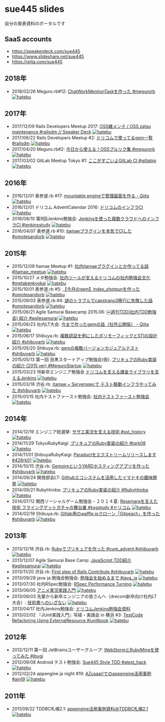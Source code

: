 # sue445 slides
自分の発表資料のポータルです

## SaaS accounts
* https://speakerdeck.com/sue445
* https://www.slideshare.net/sue445
* https://qiita.com/sue445

## 2018年
* 2018/02/26 Meguro.rb#12: [ChatWorkMentionTaskを作った #megurorb](https://sue445.github.io/megurorb-12/#/) [![hatebu](http://b.hatena.ne.jp/entry/image/https://sue445.github.io/megurorb-12/%23/)](http://b.hatena.ne.jp/entry/https://sue445.github.io/megurorb-12/#/)

## 2017年
* 2017/12/09 Rails Developers Meetup 2017: [OSS雑メンテ / OSS zatsu maintenance #railsdm // Speaker Deck](https://speakerdeck.com/sue445/oss-zatsu-maintenance-number-railsdm) [![hatebu](http://b.hatena.ne.jp/entry/image/https://speakerdeck.com/sue445/oss-zatsu-maintenance-number-railsdm)](http://b.hatena.ne.jp/entry/https://speakerdeck.com/sue445/oss-zatsu-maintenance-number-railsdm)
* 2017/06/22 Rails Developers Meetup #2:  [ドリコムで使ってるgem一覧 #railsdm](https://sue445.github.io/rails-developers-meetup-2/#/) [![hatebu](http://b.hatena.ne.jp/entry/image/https://sue445.github.io/rails-developers-meetup-2/#/)](http://b.hatena.ne.jp/entry/https://sue445.github.io/rails-developers-meetup-2/%23/)
* 2017/04/20 Meguro.rb#2: [今日から使える！OSSプルリク集 #megurorb](https://sue445.github.io/megurorb-02/#/) [![hatebu](http://b.hatena.ne.jp/entry/image/https://sue445.github.io/megurorb-02/%23/)](http://b.hatena.ne.jp/entry/https://sue445.github.io/megurorb-02/#/)
* 2017/03/02 GitLab Meetup Tokyo #1: [ここがすごいよGitLab CI #gitlabjp](https://sue445.gitlab.io/gitlab-meetup-tokyo-1/#/) [![hatebu](http://b.hatena.ne.jp/entry/image/https://sue445.gitlab.io/gitlab-meetup-tokyo-1/%23/)](http://b.hatena.ne.jp/entry/https://sue445.gitlab.io/gitlab-meetup-tokyo-1/#/)

## 2016年
* 2016/12/01 表参道.rb #17: [mountable engineで管理画面を作る - Qiita](https://qiita.com/sue445/items/1534515dd7520da6fd1b) [![hatebu](http://b.hatena.ne.jp/entry/image/https://qiita.com/sue445/items/1534515dd7520da6fd1b)](http://b.hatena.ne.jp/entry/https://qiita.com/sue445/items/1534515dd7520da6fd1b)
* 2016/12/01 ドリコム AdventCalendar 2016: [ドリコムのインフラCI](https://www.slideshare.net/sue445/ci-69333049) [![hatebu](http://b.hatena.ne.jp/entry/image/https://www.slideshare.net/sue445/ci-69333049)](http://b.hatena.ne.jp/entry/https://www.slideshare.net/sue445/ci-69333049)
* 2016/08/10 第9回Jenkins勉強会: [Jenkinsを使った複数クラウドへのインフラCI #jenkinsstudy](https://www.slideshare.net/sue445/jenkinsci-jenkinsstudy) [![hatebu](http://b.hatena.ne.jp/entry/image/https://www.slideshare.net/sue445/jenkinsci-jenkinsstudy)](http://b.hatena.ne.jp/entry/https://www.slideshare.net/sue445/jenkinsci-jenkinsstudy)
* 2016/04/07 表参道.rb #10: [itamaeプラグインを本気でCIした #omotesandorb](http://sue445.github.io/omotesandorb-10/#/) [![hatebu](http://b.hatena.ne.jp/entry/image/http://sue445.github.io/omotesandorb-10/%23/)](http://b.hatena.ne.jp/entry/http://sue445.github.io/omotesandorb-10/#/)

## 2015年
* 2015/12/09 Itamae Meetup #1: [社内itamaeプラグインとか作ってる話 #itamae_meetup](https://sue445.github.io/itamae-meetup-01/#/) [![hatebu](http://b.hatena.ne.jp/entry/image/https://sue445.github.io/itamae-meetup-01/%23/)](http://b.hatena.ne.jp/entry/https://sue445.github.io/itamae-meetup-01/#/)
* 2015/10/27 メタ勉強会: [社内ツールが支えるドリコムの社内勉強会文化 #metabenkyokai](https://www.slideshare.net/sue445/metabenkyokai) [![hatebu](http://b.hatena.ne.jp/entry/image/https://www.slideshare.net/sue445/metabenkyokai)](http://b.hatena.ne.jp/entry/https://www.slideshare.net/sue445/metabenkyokai)
* 2015/10/01 表参道.rb #5: [【今月のgem】index_shotgunを作った #omotesandorb](http://sue445.github.io/omotesandorb-05/#/) [![hatebu](http://b.hatena.ne.jp/entry/image/http://sue445.github.io/omotesandorb-05/%23/)](http://b.hatena.ne.jp/entry/http://sue445.github.io/omotesandorb-05/#/)
* 2015/09/03 表参道.rb #4: [謎のトラブルでcapstrano3移行に失敗した話 #omotesandorb](http://sue445.github.io/omotesandorb-04/#/) [![hatebu](http://b.hatena.ne.jp/entry/image/http://sue445.github.io/omotesandorb-04/%23/)](http://b.hatena.ne.jp/entry/http://sue445.github.io/omotesandorb-04/#/)
* 2015/06/21 Agile Samurai Basecamp 2015.06: [￼週刊TDD(社内TDD勉強会) 紹介 #agilesamurai](https://www.slideshare.net/sue445/weekly-tdd) [![hatebu](http://b.hatena.ne.jp/entry/image/https://www.slideshare.net/sue445/weekly-tdd)](http://b.hatena.ne.jp/entry/https://www.slideshare.net/sue445/weekly-tdd)
* 2015/06/23 社内LT大会: [今まで作ったgemの話（社外公開版） - Qiita](https://qiita.com/sue445/items/39cea9b39bb95c5b163c) [![hatebu](http://b.hatena.ne.jp/entry/image/https://qiita.com/sue445/items/39cea9b39bb95c5b163c)](http://b.hatena.ne.jp/entry/https://qiita.com/sue445/items/39cea9b39bb95c5b163c)
* 2015/06/17 Shibuya.rb: [複数認証を例にしたポリモーフィックとSTIの設計紹介 #shibuyarb](http://sue445.github.io/shibuyarb-20150617/#/) [![hatebu](http://b.hatena.ne.jp/entry/image/http://sue445.github.io/shibuyarb-20150617/#/)](http://b.hatena.ne.jp/entry/http://sue445.github.io/shibuyarb-20150617/#/)
* 2015/05/20 Shibuya.rb: [gemの複数バージョンカジュアルテスト #shibuyarb](https://www.slideshare.net/sue445/gem-shibuyarb) [![hatebu](http://b.hatena.ne.jp/entry/image/https://www.slideshare.net/sue445/gem-shibuyarb)](http://b.hatena.ne.jp/entry/https://www.slideshare.net/sue445/gem-shibuyarb)
* 2015/05/13 第一回 目黒スタートアップ勉強会(仮): [プリキュアのRuby実装の紹介 (2015 ver) #MeguroStartup](https://www.slideshare.net/sue445/ruby-2015-ver) [![hatebu](http://b.hatena.ne.jp/entry/image/https://www.slideshare.net/sue445/ruby-2015-ver)](http://b.hatena.ne.jp/entry/https://www.slideshare.net/sue445/ruby-2015-ver)
* 2015/03/23 16新卒エンジニア勉強会 [ドリコムを支える課金ライブラリを支えるJenkins](https://www.slideshare.net/sue445/jenkins-46304123) [![hatebu](http://b.hatena.ne.jp/entry/image/https://www.slideshare.net/sue445/jenkins-46304123)](http://b.hatena.ne.jp/entry/https://www.slideshare.net/sue445/jenkins-46304123)
* 2015/03/18 渋谷.rb: [itamae + Serverspecで テスト駆動インフラやってみた #shibuyarb](https://www.slideshare.net/sue445/shibuyarb-testdriveninfrastructure) [![hatebu](http://b.hatena.ne.jp/entry/image/https://www.slideshare.net/sue445/shibuyarb-testdriveninfrastructure)](http://b.hatena.ne.jp/entry/https://www.slideshare.net/sue445/shibuyarb-testdriveninfrastructure)
* 2015/01/15 社内テストファースト勉強会: [社内テストファースト勉強会](https://www.slideshare.net/sue445/ss-43546341) [![hatebu](http://b.hatena.ne.jp/entry/image/https://www.slideshare.net/sue445/ss-43546341)](http://b.hatena.ne.jp/entry/https://www.slideshare.net/sue445/ss-43546341)

## 2014年
* 2014/12/19 エンジニア総選挙: [サザエ実況を支える技術 #sst_history](https://www.slideshare.net/sue445/ssthistory) [![hatebu](http://b.hatena.ne.jp/entry/image/https://www.slideshare.net/sue445/ssthistory)](http://b.hatena.ne.jp/entry/https://www.slideshare.net/sue445/ssthistory)
* 2014/11/29 TokyuRubyKaigi: [プリキュアのRuby実装の紹介 #tqrk08](https://www.slideshare.net/sue445/tqrk08-rubicure) [![hatebu](http://b.hatena.ne.jp/entry/image/https://www.slideshare.net/sue445/tqrk08-rubicure)](http://b.hatena.ne.jp/entry/https://www.slideshare.net/sue445/tqrk08-rubicure)
* 2014/11/01 ShibuyaRubyKaigi: [Paraductをエクストリームリリースします #428rk01](https://www.slideshare.net/sue445/paraduct-428rk01) [![hatebu](http://b.hatena.ne.jp/entry/image/https://www.slideshare.net/sue445/paraduct-428rk01)](http://b.hatena.ne.jp/entry/https://www.slideshare.net/sue445/paraduct-428rk01)
* 2014/10/15 渋谷.rb: [GemoireというYARDホスティングアプリを作った #shibuyarb](https://www.slideshare.net/sue445/shibuyarb-gemoire) [![hatebu](http://b.hatena.ne.jp/entry/image/https://www.slideshare.net/sue445/shibuyarb-gemoire)](http://b.hatena.ne.jp/entry/https://www.slideshare.net/sue445/shibuyarb-gemoire)
* 2014/09/24 開発部会LT: [Githubエコシステムを活用したイマドキの趣味開発](https://www.slideshare.net/sue445/github-39467468) [![hatebu](http://b.hatena.ne.jp/entry/image/https://www.slideshare.net/sue445/github-39467468)](http://b.hatena.ne.jp/entry/https://www.slideshare.net/sue445/github-39467468)
* 2014/09/21 RubyHiroba: [プリキュアのRuby実装の紹介 #RubyHiroba](https://www.slideshare.net/sue445/ruby-hiroba-rubicure) [![hatebu](http://b.hatena.ne.jp/entry/image/https://www.slideshare.net/sue445/ruby-hiroba-rubicure)](http://b.hatena.ne.jp/entry/https://www.slideshare.net/sue445/ruby-hiroba-rubicure)
* 2014/07/12 関西ソーシャルゲーム勉強会・２０１４夏: [Resemaraを支えた技術 フライングゲットガチャの舞台裏 #ksgstudy #ドリコム](https://www.slideshare.net/sue445/kansai-socialgamestudy) [![hatebu](http://b.hatena.ne.jp/entry/image/https://www.slideshare.net/sue445/ruby-hiroba-rubicure)](http://b.hatena.ne.jp/entry/https://www.slideshare.net/sue445/ruby-hiroba-rubicure)
* 2014/02/19 Shibuya.rb: [Gitlab用のwaffle.ioクローン「Gitpeach」を作った #shibuyarb](https://www.slideshare.net/sue445/shibuyarb-gitpeach) [![hatebu](http://b.hatena.ne.jp/entry/image/https://www.slideshare.net/sue445/shibuyarb-gitpeach)](http://b.hatena.ne.jp/entry/https://www.slideshare.net/sue445/shibuyarb-gitpeach)

## 2013年
* 2013/12/18 渋谷.rb: [Rubyでプリキュアを作った #cure_advent #shibuyarb](https://www.slideshare.net/sue445/ruby-cureadvent-shibuyarb) [![hatebu](http://b.hatena.ne.jp/entry/image/https://www.slideshare.net/sue445/ruby-cureadvent-shibuyarb)](http://b.hatena.ne.jp/entry/https://www.slideshare.net/sue445/ruby-cureadvent-shibuyarb)
* 2013/12/07 Agile Samurai Base Camp: [JavaScript TDD紹介 #agilesamurai](https://www.slideshare.net/sue445/agile-samurai-base-camp-java-script-tdd) [![hatebu](http://b.hatena.ne.jp/entry/image/https://www.slideshare.net/sue445/agile-samurai-base-camp-java-script-tdd)](http://b.hatena.ne.jp/entry/https://www.slideshare.net/sue445/agile-samurai-base-camp-java-script-tdd)
* 2013/11/20 渋谷.rb: [First step of Rails Contribute‎ #shibuyarb](https://www.slideshare.net/sue445/first-step-of-rails-contribute-shibuyarb) [![hatebu](http://b.hatena.ne.jp/entry/image/https://www.slideshare.net/sue445/first-step-of-rails-contribute-shibuyarb)](http://b.hatena.ne.jp/entry/https://www.slideshare.net/sue445/first-step-of-rails-contribute-shibuyarb)
* 2013/09/28 java-ja.勉強会勉強会: [勉強会を始めるまで #java_ja](https://www.slideshare.net/sue445/javaja-26640991) [![hatebu](http://b.hatena.ne.jp/entry/image/https://www.slideshare.net/sue445/javaja-26640991)](http://b.hatena.ne.jp/entry/https://www.slideshare.net/sue445/javaja-26640991)
* 2013/07/30 社内RSpec勉強会: [RSpec Performance Turning](https://www.slideshare.net/sue445/rspec-performance-turning) [![hatebu](http://b.hatena.ne.jp/entry/image/https://www.slideshare.net/sue445/rspec-performance-turning)](http://b.hatena.ne.jp/entry/https://www.slideshare.net/sue445/rspec-performance-turning)
* 2013/06/05 [アニメ実況実践入門](https://www.slideshare.net/sue445/ss-23937041) [![hatebu](http://b.hatena.ne.jp/entry/image/https://www.slideshare.net/sue445/ss-23937041)](http://b.hatena.ne.jp/entry/https://www.slideshare.net/sue445/ss-23937041)
* 2013/06/03 先輩から新卒エンジニアの皆さんへ（drecom新卒向け社内LT大会）: [技術書へのいざない](https://www.slideshare.net/sue445/ss-22380491) [![hatebu](http://b.hatena.ne.jp/entry/image/https://www.slideshare.net/sue445/ss-22380491)](http://b.hatena.ne.jp/entry/https://www.slideshare.net/sue445/ss-22380491)
* 2013/04/17 社内Jenkins勉強会: [ドリコムJenkins勉強会資料](https://www.slideshare.net/sue445/drecom-jenkinsstudy)
* 2013/02/02 『JUnit実践入門』写経・実践会 in 横浜 #3: [TestCode Refactoring Using ExternalResource #junitbook](https://www.slideshare.net/sue445/testcode-refactoring-using-externalresource-junitbook) [![hatebu](http://b.hatena.ne.jp/entry/image/https://www.slideshare.net/sue445/testcode-refactoring-using-externalresource-junitbook)](http://b.hatena.ne.jp/entry/https://www.slideshare.net/sue445/testcode-refactoring-using-externalresource-junitbook)

## 2012年
* 2012/12/11 第一回 JetBrainsユーザーグループ: [WebStormとRubyMineを使ってみた #jbugj](https://www.slideshare.net/sue445/webstormrubymine-jbugj)
* 2012/09/08 Android テスト勉強会: [Sue445 Style TDD #atest_hack](https://www.slideshare.net/sue445/sue445-style-testing) [![hatebu](http://b.hatena.ne.jp/entry/image/https://www.slideshare.net/sue445/sue445-style-testing)](http://b.hatena.ne.jp/entry/https://www.slideshare.net/sue445/sue445-style-testing)
* 2012/02/24 appengine ja night #19: [AZusaar!でのappengine活用事例 #ajn19](https://www.slideshare.net/sue445/azusaarappengine-11731319) [![hatebu](http://b.hatena.ne.jp/entry/image/https://www.slideshare.net/sue445/azusaarappengine-11731319)](http://b.hatena.ne.jp/entry/https://www.slideshare.net/sue445/azusaarappengine-11731319)

## 2011年
* 2011/09/22 TDDBC札幌2.1: [appengine活用事例資料@TDDBC札幌2.1](https://www.slideshare.net/sue445/tddbc-sapporo) [![hatebu](http://b.hatena.ne.jp/entry/image/https://www.slideshare.net/sue445/tddbc-sapporo)](http://b.hatena.ne.jp/entry/https://www.slideshare.net/sue445/tddbc-sapporo)
